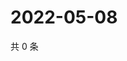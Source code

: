 # 2022-05-08

共 0 条

<!-- BEGIN WEIBO -->
<!-- 最后更新时间 Sun May 08 2022 01:17:49 GMT+0800 (China Standard Time) -->

<!-- END WEIBO -->
